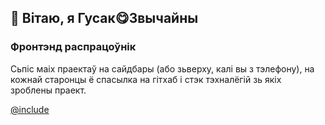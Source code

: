 ## 👋 Вітаю, я Гусак😋Звычайны

### Фронтэнд распрацоўнік

Сьпіс маіх праектаў на сайдбары (або зьверху, калі вы з тэлефону), на кожнай
старонцы ё спасылка на гітхаб і стэк тэхналёгій зь якіх зроблены праект.

[@include](../index.md)
